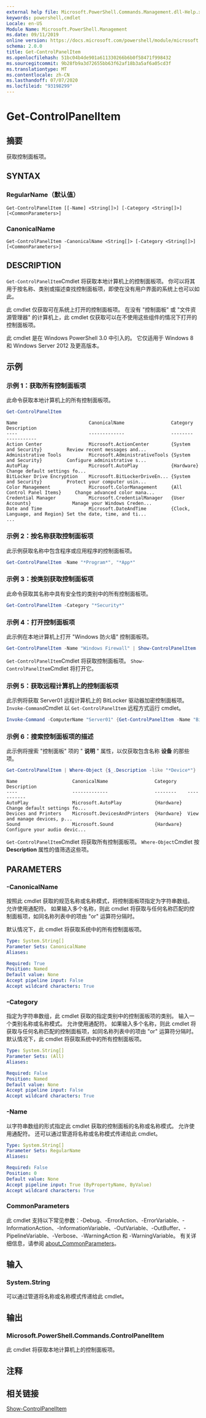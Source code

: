 ```yaml
---
external help file: Microsoft.PowerShell.Commands.Management.dll-Help.xml
keywords: powershell,cmdlet
Locale: en-US
Module Name: Microsoft.PowerShell.Management
ms.date: 09/11/2019
online version: https://docs.microsoft.com/powershell/module/microsoft.powershell.management/get-controlpanelitem?view=powershell-5.1&WT.mc_id=ps-gethelp
schema: 2.0.0
title: Get-ControlPanelItem
ms.openlocfilehash: 51bc04b4de901a611330266b6b0f58471f998432
ms.sourcegitcommit: 9b28fb9a3d72655bb63f62af18b3a5af6a05cd3f
ms.translationtype: MT
ms.contentlocale: zh-CN
ms.lasthandoff: 07/07/2020
ms.locfileid: "93198299"
---
```

# Get-ControlPanelItem

## 摘要
获取控制面板项。

## SYNTAX

### RegularName（默认值）

```
Get-ControlPanelItem [[-Name] <String[]>] [-Category <String[]>] [<CommonParameters>]
```

### CanonicalName

```
Get-ControlPanelItem -CanonicalName <String[]> [-Category <String[]>] [<CommonParameters>]
```

## DESCRIPTION

`Get-ControlPanelItem`Cmdlet 将获取本地计算机上的控制面板项。 你可以将其用于按名称、类别或描述查找控制面板项，即使在没有用户界面的系统上也可以如此。

此 cmdlet 仅获取可在系统上打开的控制面板项。 在没有 "控制面板" 或 "文件资源管理器" 的计算机上，此 cmdlet 仅获取可以在不使用这些组件的情况下打开的控制面板项。

此 cmdlet 是在 Windows PowerShell 3.0 中引入的。 它仅适用于 Windows 8 和 Windows Server 2012 及更高版本。

## 示例

### 示例 1：获取所有控制面板项

此命令获取本地计算机上的所有控制面板项。

```powershell
Get-ControlPanelItem
```

```Output
Name                          CanonicalName                 Category                      Description
----                          -------------                 --------                      -----------
Action Center                 Microsoft.ActionCenter        {System and Security}         Review recent messages and...
Administrative Tools          Microsoft.AdministrativeTools {System and Security}         Configure administrative s...
AutoPlay                      Microsoft.AutoPlay            {Hardware}                    Change default settings fo...
BitLocker Drive Encryption    Microsoft.BitLockerDriveEn... {System and Security}         Protect your computer usin...
Color Management              Microsoft.ColorManagement     {All Control Panel Items}     Change advanced color mana...
Credential Manager            Microsoft.CredentialManager   {User Accounts}               Manage your Windows Creden...
Date and Time                 Microsoft.DateAndTime         {Clock, Language, and Region} Set the date, time, and ti...
...
```

### 示例 2：按名称获取控制面板项

此示例获取名称中包含程序或应用程序的控制面板项。

```powershell
Get-ControlPanelItem -Name "*Program*", "*App*"
```

### 示例 3：按类别获取控制面板项

此命令获取其名称中具有安全性的类别中的所有控制面板项。

```powershell
Get-ControlPanelItem -Category "*Security*"
```

### 示例 4：打开控制面板项

此示例在本地计算机上打开 "Windows 防火墙" 控制面板项。

```powershell
Get-ControlPanelItem -Name "Windows Firewall" | Show-ControlPanelItem
```

`Get-ControlPanelItem`Cmdlet 将获取控制面板项。 `Show-ControlPanelItem`Cmdlet 将打开它。

### 示例 5：获取远程计算机上的控制面板项

此示例将获取 Server01 远程计算机上的 BitLocker 驱动器加密控制面板项。
`Invoke-Command`Cmdlet 以 `Get-ControlPanelItem` 远程方式运行 cmdlet。

```powershell
Invoke-Command -ComputerName "Server01" {Get-ControlPanelItem -Name "BitLocker*" }
```

### 示例 6：搜索控制面板项的描述

此示例将搜索 "控制面板" 项的 " **说明** " 属性，以仅获取包含名称 **设备** 的那些项。

```powershell
Get-ControlPanelItem | Where-Object {$_.Description -like "*Device*"}
```

```Output
Name                    CanonicalName                 Category    Description
----                    -------------                 --------    -----------
AutoPlay                Microsoft.AutoPlay            {Hardware}  Change default settings fo...
Devices and Printers    Microsoft.DevicesAndPrinters  {Hardware}  View and manage devices, p...
Sound                   Microsoft.Sound               {Hardware}  Configure your audio devic...
```

`Get-ControlPanelItem`Cmdlet 将获取所有控制面板项。 `Where-Object`Cmdlet 按 **Description** 属性的值筛选这些项。

## PARAMETERS

### -CanonicalName

按照此 cmdlet 获取的规范名称或名称模式，将控制面板项指定为字符串数组。 允许使用通配符。 如果输入多个名称，则此 cmdlet 将获取与任何名称匹配的控制面板项，如同名称列表中的项由 "or" 运算符分隔时。

默认情况下，此 cmdlet 将获取系统中的所有控制面板项。

```yaml
Type: System.String[]
Parameter Sets: CanonicalName
Aliases:

Required: True
Position: Named
Default value: None
Accept pipeline input: False
Accept wildcard characters: True
```

### -Category

指定为字符串数组，此 cmdlet 获取的指定类别中的控制面板项的类别。 输入一个类别名称或名称模式。 允许使用通配符。 如果输入多个名称，则此 cmdlet 将获取与任何名称匹配的控制面板项，如同名称列表中的项由 "or" 运算符分隔时。 默认情况下，此 cmdlet 将获取系统中的所有控制面板项。

```yaml
Type: System.String[]
Parameter Sets: (All)
Aliases:

Required: False
Position: Named
Default value: None
Accept pipeline input: False
Accept wildcard characters: True
```

### -Name

以字符串数组的形式指定此 cmdlet 获取的控制面板的名称或名称模式。
允许使用通配符。 还可以通过管道将名称或名称模式传递给此 cmdlet。

```yaml
Type: System.String[]
Parameter Sets: RegularName
Aliases:

Required: False
Position: 0
Default value: None
Accept pipeline input: True (ByPropertyName, ByValue)
Accept wildcard characters: True
```

### CommonParameters

此 cmdlet 支持以下常见参数：-Debug、-ErrorAction、-ErrorVariable、-InformationAction、-InformationVariable、-OutVariable、-OutBuffer、-PipelineVariable、-Verbose、-WarningAction 和 -WarningVariable。 有关详细信息，请参阅 [about_CommonParameters](https://go.microsoft.com/fwlink/?LinkID=113216)。

## 输入

### System.String

可以通过管道将名称或名称模式传递给此 cmdlet。

## 输出

### Microsoft.PowerShell.Commands.ControlPanelItem

此 cmdlet 将获取本地计算机上的控制面板项。

## 注释

## 相关链接

[Show-ControlPanelItem](Show-ControlPanelItem.md)
